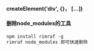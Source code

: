 #### createElement('div', {}， [...])



#### 删除node_modules的工具

```javascript
npm install rimraf -g
rimraf node_modules 即可快速删除
```

